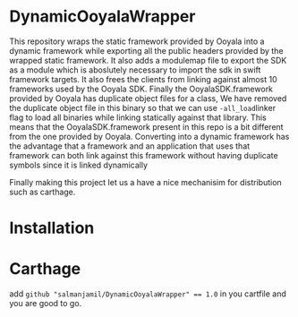 # DynamicOoyalaWrapper

This repository wraps the static framework provided by Ooyala into a dynamic framework while exporting all the public headers provided by the wrapped static framework. It also adds a modulemap file to 
export the SDK as a module which is aboslutely necessary to import the sdk in swift framework targets. It also frees the 
clients from linking against almost 10 frameworks used by the Ooyala SDK. 
Finally the OoyalaSDK.framework provided by Ooyala has duplicate object files for a class, We have removed the duplicate 
object file in this binary so that we can use `-all_load`linker flag to load all binaries while linking statically
against that library. This means that the OoyalaSDK.framework present in this repo is a bit different from the one provided
by Ooyala.
Converting into a dynamic framework has the advantage that a framework and an application that uses that framework can both
link against this framework without having duplicate symbols since it is linked dynamically

Finally making this project let us a have a nice mechanisim for distribution such as carthage. 

# Installation

# Carthage
add `github "salmanjamil/DynamicOoyalaWrapper" == 1.0` in you cartfile and you are good to go.
